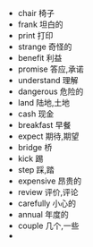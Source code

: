 
- chair 椅子
- frank 坦白的
- print 打印
- strange 奇怪的
- benefit 利益
- promise 答应,承诺
- understand 理解
- dangerous 危险的
- land 陆地,土地
- cash 现金
- breakfast 早餐
- expect 期待,期望
- bridge 桥
- kick 踢
- step 踩,踏
- expensive 昂贵的
- review 评价,评论
- carefully 小心的
- annual 年度的
- couple 几个,一些
- 